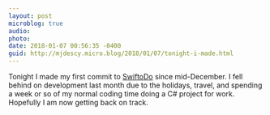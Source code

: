 ```yaml
---
layout: post
microblog: true
audio: 
photo: 
date: 2018-01-07 00:56:35 -0400
guid: http://mjdescy.micro.blog/2018/01/07/tonight-i-made.html
---
```

Tonight I made my first commit to [SwiftoDo](http://swiftodoapp.com) since mid-December. I fell behind on development last month due to the holidays, travel, and spending a week or so of my normal coding time doing a C# project for work. Hopefully I am now getting back on track.
